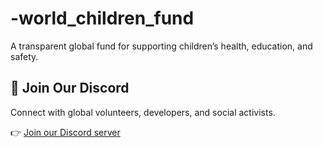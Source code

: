 # -world_children_fund
A transparent global fund for supporting children’s health, education, and safety.
## 💬 Join Our Discord

Connect with global volunteers, developers, and social activists.

👉 [Join our Discord server](https://discord.gg/vn8hC6Dx)
